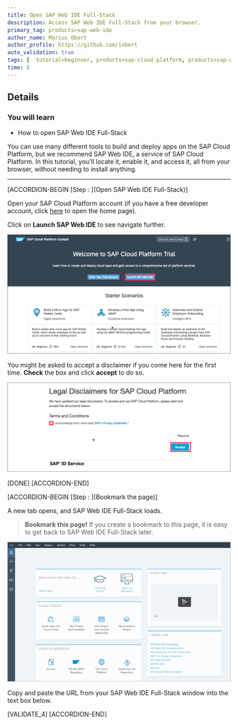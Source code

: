 ```yaml
---
title: Open SAP Web IDE Full-Stack
description: Access SAP Web IDE Full-Stack from your browser.
primary_tag: products>sap-web-ide
author_name: Marius Obert
author_profile: https://github.com/iobert
auto_validation: true
tags: [  tutorial>beginner, products>sap-cloud-platform, products>sap-web-ide  ]
time: 5
---
```


## Details
### You will learn  
  - How to open SAP Web IDE Full-Stack

You can use many different tools to build and deploy apps on the SAP Cloud Platform, but we recommend SAP Web IDE, a service of SAP Cloud Platform. In this tutorial, you'll locate it, enable it, and access it, all from your browser, without needing to install anything.

---


[ACCORDION-BEGIN [Step : ](Open SAP Web IDE Full-Stack)]



Open your SAP Cloud Platform account (if you have a free developer account, click [here](https://account.hanatrial.ondemand.com/) to open the home page).

 Click on **Launch SAP Web IDE** to see navigate further.

![open webide](../sapui5-webide-open-webide/open-webide.png)

You might be asked to accept a disclaimer if you come here for the first time. **Check** the box and click **accept** to do so.

![disclaimer](../sapui5-webide-open-webide/disclaimer.png)


[DONE]
[ACCORDION-END]

[ACCORDION-BEGIN [Step : ](Bookmark the page)]

A new tab opens, and SAP Web IDE Full-Stack loads.

>**Bookmark this page!**  If you create a bookmark to this page, it is easy to get back to SAP Web IDE Full-Stack later.

![SAP Cloud Platform Console - services button](../sapui5-webide-open-webide/web_ide_start_screen.png)


Copy and paste the URL from your SAP Web IDE Full-Stack window into the text box below.

[VALIDATE_4]
[ACCORDION-END]
